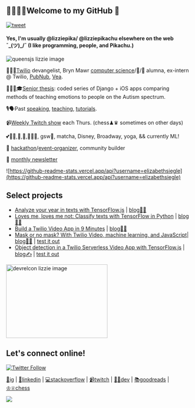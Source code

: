 ## 👋👩🏻‍💻Welcome to my GitHub 🥰
[![tweet](https://img.shields.io/twitter/url?label=share%20this%20page%21&style=social&url=https%3A%2F%2Fgithub.com%2Felizabethsiegle)](https://twitter.com/intent/tweet?text=Wowow%20check%20out%20this%20github%20profile%20readme:&url=https%3A%2F%2Fgithub.com%2Felizabethsiegle)
#### Yes, I'm usually @lizziepika/ @lizziepikachu elsewhere on the web ¯\_(ツ)_/¯ (I like programming, people, and Pikachu.)
![queensjs lizzie image](https://res.cloudinary.com/skillsmatter/image/upload/c_fill,w_200,h_200,g_face/v1547456630/dxi5bejyzygvmh0oauo4.jpg)

👩🏻‍🔬[Twilio](https://twilio.com) devangelist, Bryn Mawr [computer science](https://cs.brynmawr.edu)/🎾/🏓 alumna, ex-intern @ Twilio, [PubNub](https://pubnub.com), [Vea](https://www.vealife.com/).

👩🏻‍🎓🎓[Senior thesis](https://elizabethsiegle.github.io/thesis): coded series of Django + iOS apps comparing methods of teaching emotions to people on the Autism spectrum.

🎙🗣Past [speaking](https://www.slideshare.net/ElizabethLizzieSiegl), [teaching](https://ahoy.twilio.com/buildyourtwilioapp), [tutorials](https://www.twilio.com/blog/author/lsiegle).

📹[Weekly Twitch show](https://twitch.tv/lizziepikachu) each Thurs. (chess♟♛ sometimes on other days)

💕🏃‍♀️,🎾,🏐,🚴🏻‍♀️, gsw🏀, matcha, Disney, Broadway, yoga, && currently ML!

📅 [hackathon](https://twitter.com/lizziepika/status/1023356419473469441)/[event-organizer](https://medium.com/@lizziepika/she-code-day-2016-4be611b92e82), community builder

💌 [monthly newsletter](https://lizziepika.substack.com/)

![https://github-readme-stats.vercel.app/api?username=elizabethsiegle](https://github-readme-stats.vercel.app/api?username=elizabethsiegle)

## Select projects
- [Analyze your year in texts with TensorFlow.js](https://github.com/elizabethsiegle/analyze-2019-with-tensorflow-twilio-texts) | [blog✍🏽](https://www.twilio.com/blog/how-positive-was-your-year-with-tensorflow-js-and-twilio)
- [Loves me, loves me not: Classify texts with TensorFlow in Python](https://github.com/elizabethsiegle/Loves-me-loves-me-not-tensorflow-python-sms) | [blog✍🏽](https://www.twilio.com/blog/classify-texts-with-tensorflow-and-twilio-to-answer-loves-me-loves-me-not)
- [Build a Twilio Video App in 9 Minutes](https://github.com/elizabethsiegle/twilioVideoWebChat9Mins) | [blog✍🏽](https://www.twilio.com/blog/build-a-video-app-javascript-twilio-cli-quickly)
- [Mask or no mask? With Twilio Video, machine learning, and JavaScript](https://github.com/elizabethsiegle/twilio-video-mask-ml5)| [blog✍🏽](https://www.twilio.com/blog/mask-or-no-mask-twilio-video-ml-javascript) | [test it out](https://mask-video-3981-dev.twil.io/video.html)
- [Object detection in a Twilio Serverless Video App with TensorFlow.js](https://github.com/elizabethsiegle/tfjs-obj-detection-twilio-video-serverless) | [blog✍](https://www.twilio.com/blog/object-detection-serverless-video-tensorflow-js) | [test it out](https://obj-det-tfjs-vid-6721-dev.twil.io/video.html)

<img src="https://pbs.twimg.com/media/FCRa8GOVcAIMVyY?format=jpg&name=medium" alt = "devrelcon lizzie image" width="275" height="200" />

## Let's connect online!
[![Twitter Follow](https://img.shields.io/twitter/follow/lizziepika?label=Follow&style=social)](https://twitter.com/lizziepika)

[📸ig](https://www.instagram.com/lizziepika) | [💼linkedin](https://www.linkedin.com/in/elsiegle) | [💻stackoverflow](https://www.stackoverflow.com/users/5452371/lizziepika) | [📹twitch](https://twitch.tv/lizziepikachu) | [✍🏽dev](https://dev.to/lizziepika) | [📚goodreads](https://www.goodreads.com/user/show/13636951-lizzie) | [♔♕chess](https://www.chess.com/member/lizziepika)

![](https://countrush-prod.azurewebsites.net/l/badge/?repository=elizabethsiegle.elizabethsiegle)
